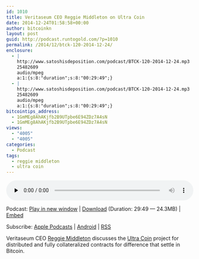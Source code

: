 ```yaml
---
id: 1010
title: Veritaseum CEO Reggie Middleton on Ultra Coin
date: 2014-12-24T01:58:58+00:00
author: bitcoinkn
layout: post
guid: http://podcast.runtogold.com/?p=1010
permalink: /2014/12/btck-120-2014-12-24/
enclosure:
  - |
    http://www.satoshisdeposition.com/podcast/BTCK-120-2014-12-24.mp3
    25482609
    audio/mpeg
    a:1:{s:8:"duration";s:8:"00:29:49";}
  - |
    http://www.satoshisdeposition.com/podcast/BTCK-120-2014-12-24.mp3
    25482609
    audio/mpeg
    a:1:{s:8:"duration";s:8:"00:29:49";}
bitcointips_address:
  - 1GmMEg8AhAKjfb2B9UTpbe6E94ZDz7A4sN
  - 1GmMEg8AhAKjfb2B9UTpbe6E94ZDz7A4sN
views:
  - "4005"
  - "4005"
categories:
  - Podcast
tags:
  - reggie middleton
  - ultra coin
---
```

<!--powerpress_player-->

<div class="powerpress_player" id="powerpress_player_5712">
  <audio class="wp-audio-shortcode" id="audio-1010-123" preload="none" style="width: 100%;" controls="controls"><source type="audio/mpeg" src="http://media.blubrry.com/bitcoinruntogold/p/www.satoshisdeposition.com/podcast/BTCK-120-2014-12-24.mp3?_=123" /><a href="http://media.blubrry.com/bitcoinruntogold/p/www.satoshisdeposition.com/podcast/BTCK-120-2014-12-24.mp3">http://media.blubrry.com/bitcoinruntogold/p/www.satoshisdeposition.com/podcast/BTCK-120-2014-12-24.mp3</a></audio>
</div>

<p class="powerpress_links powerpress_links_mp3">
  Podcast: <a href="http://media.blubrry.com/bitcoinruntogold/p/www.satoshisdeposition.com/podcast/BTCK-120-2014-12-24.mp3" class="powerpress_link_pinw" target="_blank" title="Play in new window" onclick="return powerpress_pinw('https://www.bitcoin.kn/?powerpress_pinw=1010-podcast');" rel="nofollow">Play in new window</a> | <a href="http://media.blubrry.com/bitcoinruntogold/s/www.satoshisdeposition.com/podcast/BTCK-120-2014-12-24.mp3" class="powerpress_link_d" title="Download" rel="nofollow" download="BTCK-120-2014-12-24.mp3">Download</a> (Duration: 29:49 &#8212; 24.3MB) | <a href="#" class="powerpress_link_e" title="Embed" onclick="return powerpress_show_embed('1010-podcast');" rel="nofollow">Embed</a>
</p>

<p class="powerpress_embed_box" id="powerpress_embed_1010-podcast" style="display: none;">
  <input id="powerpress_embed_1010-podcast_t" type="text" value="<iframe width=&quot;320&quot; height=&quot;30&quot; src=&quot;https://www.bitcoin.kn/?powerpress_embed=1010-podcast&amp;powerpress_player=mediaelement-audio&quot; frameborder=&quot;0&quot; scrolling=&quot;no&quot;></iframe>" onclick="javascript: this.select();" onfocus="javascript: this.select();" style="width: 70%;" readOnly />
</p>

<p class="powerpress_links powerpress_subscribe_links">
  Subscribe: <a href="https://itunes.apple.com/WebObjects/MZStore.woa/wa/viewPodcast?id=301670981&mt=2&ls=1#episodeGuid=http%3A%2F%2Fpodcast.runtogold.com%2F%3Fp%3D1010" class="powerpress_link_subscribe powerpress_link_subscribe_itunes" title="Subscribe on Apple Podcasts" rel="nofollow">Apple Podcasts</a> | <a href="https://subscribeonandroid.com/www.bitcoin.kn/feed/podcast/" class="powerpress_link_subscribe powerpress_link_subscribe_android" title="Subscribe on Android" rel="nofollow">Android</a> | <a href="https://www.bitcoin.kn/feed/podcast/" class="powerpress_link_subscribe powerpress_link_subscribe_rss" title="Subscribe via RSS" rel="nofollow">RSS</a>
</p>

Veritaseum CEO <a title="reggie middleton" href="https://www.weusecoins.com/reggie-middleton-ultra-coin/" target="_blank">Reggie Middleton</a> discusses the <a title="ultra coin" href="http://www.ultra-coin.com" target="_blank">Ultra Coin</a> project for distributed and fully collateralized contracts for difference that settle in Bitcoin.